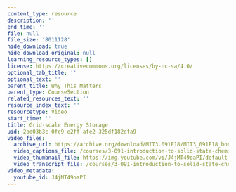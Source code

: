 ```yaml
---
content_type: resource
description: ''
end_time: ''
file: null
file_size: '8011128'
hide_download: true
hide_download_original: null
learning_resource_types: []
license: https://creativecommons.org/licenses/by-nc-sa/4.0/
optional_tab_title: ''
optional_text: ''
parent_title: Why This Matters
parent_type: CourseSection
related_resources_text: ''
resource_index_text: ''
resourcetype: Video
start_time: ''
title: Grid-scale Energy Storage
uid: 2bd03b3c-0fc9-e2ff-afe2-325df182dfa9
video_files:
  archive_url: https://archive.org/download/MIT3.091F18/MIT3_091F18_bonus_lec02_wtm2_300k.mp4
  video_captions_file: /courses/3-091-introduction-to-solid-state-chemistry-fall-2018/J4jMT49oaPI_captions.webvtt
  video_thumbnail_file: https://img.youtube.com/vi/J4jMT49oaPI/default.jpg
  video_transcript_file: /courses/3-091-introduction-to-solid-state-chemistry-fall-2018/J4jMT49oaPI_transcript.pdf
video_metadata:
  youtube_id: J4jMT49oaPI
---
```

